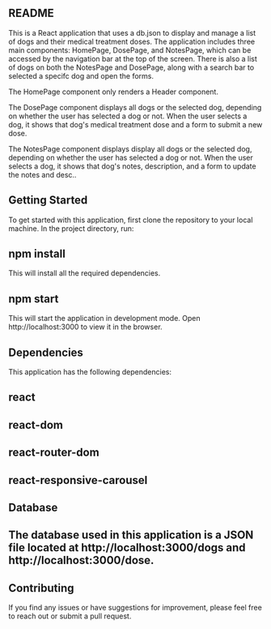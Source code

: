 ## README
This is a React application that uses a db.json to display and manage a list of dogs and their medical treatment doses. The application includes three main components: HomePage, DosePage, and NotesPage, which can be accessed by the navigation bar at the top of the screen. There is also a list of dogs on both the NotesPage and DosePage, along with a search bar to selected a specifc dog and open the forms.

The HomePage component only renders a Header component.

The DosePage component displays all dogs or the selected dog, depending on whether the user has selected a dog or not. When the user selects a dog, it shows that dog's medical treatment dose and a form to submit a new dose.

The NotesPage component displays display all dogs or the selected dog, depending on whether the user has selected a dog or not. When the user selects a dog, it shows that dog's notes, description, and a form to update the notes and desc..

## Getting Started
To get started with this application, first clone the repository to your local machine. In the project directory, run:

## npm install
This will install all the required dependencies.

## npm start
This will start the application in development mode. Open http://localhost:3000 to view it in the browser.

## Dependencies
This application has the following dependencies:

## react
## react-dom
## react-router-dom
## react-responsive-carousel
## Database
## The database used in this application is a JSON file located at http://localhost:3000/dogs and http://localhost:3000/dose.

## Contributing
If you find any issues or have suggestions for improvement, please feel free to reach out or submit a pull request.